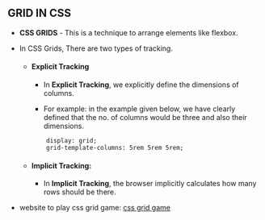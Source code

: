 ## **GRID IN CSS**
- **CSS GRIDS** - This is a technique to arrange elements like flexbox.

- In CSS Grids, There are two types of tracking.
    - #### **Explicit Tracking**
        - In **Explicit Tracking**, we explicitly define the dimensions of columns.

        - For example: in the example given below, we have clearly defined that the no. of columns would be three and also their dimensions.
        ```
            display: grid;
            grid-template-columns: 5rem 5rem 5rem;
        ```



    - #### **Implicit Tracking:**
        - In **Implicit Tracking**, the browser implicitly calculates how many rows should be there.


- website to play css grid game: [css grid game](https://cssgridgarden.com/)
